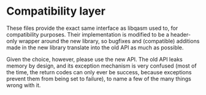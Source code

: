 # Compatibility layer

These files provide the exact same interface as libqasm used to, for
compatibility purposes. Their implementation is modified to be a header-only
wrapper around the new library, so bugfixes and (compatible) additions made
in the new library translate into the old API as much as possible.

Given the choice, however, please use the new API. The old API leaks memory
by design, and its exception mechanism is very confused (most of the time,
the return codes can only ever be success, because exceptions prevent them
from being set to failure), to name a few of the many things wrong with
it.
